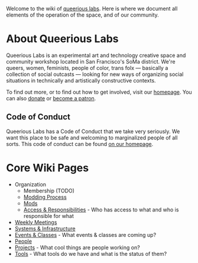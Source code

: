 <!-- TITLE: Queerious Labs -->

Welcome to the wiki of [queerious labs](https://queeriouslabs.com/). Here is where we document all elements of the operation of the space, and of our community.

# About Queerious Labs

Queerious Labs is an experimental art and technology creative space and community workshop located in San Francisco's SoMa district. We're queers, women, feminists, people of color, trans folx — basically a collection of social outcasts — looking for new ways of organizing social situations in technically and artistically constructive contexts.

To find out more, or to find out how to get involved, visit our [homepage](https://queeriouslabs.com/). You can also [donate](https://queeriouslabs.com/donate) or [become a patron](https://www.patreon.com/QueeriousLabs).

## Code of Conduct
Queerious Labs has a Code of Conduct that we take very seriously. We want this place to be safe and welcoming to marginalized people of all sorts. This code of conduct can be found [on our homepage](https://queeriouslabs.com/).
# Core Wiki Pages
* Organization
  * Membership (TODO)
  * [Modding Process](/organization/modding)
  * [Mods](/organization/mods)
  * [Access & Responsibilities](/organization/access) - Who has access to what and who is responsible for what
* [Weekly Meetings](/weekly-meetings)
* [Systems & Infrastructure](/infrastructure)
* [Events & Classes](/events) - What events & classes are coming up?
* [People](/people)
* [Projects](/projects) - What cool things are people working on?
* [Tools](/tools) - What tools do we have and  what is the status of them?
